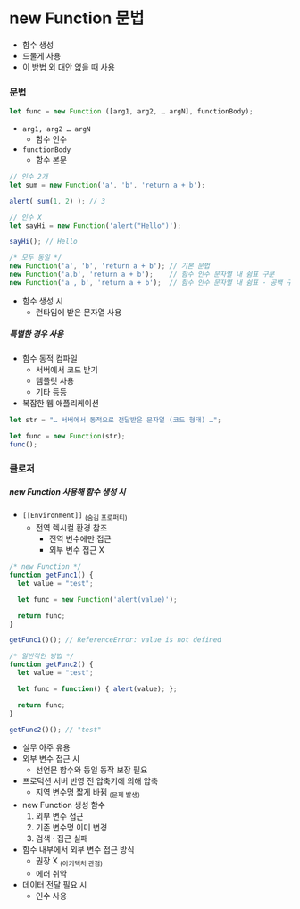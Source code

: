 new Function 문법
=================

- 함수 생성
- 드물게 사용
- 이 방법 외 대안 없을 때 사용

### 문법
```javascript
let func = new Function ([arg1, arg2, … argN], functionBody);
```
- `arg1, arg2 … argN`
  - 함수 인수
- `functionBody`
  - 함수 본문
```javascript
// 인수 2개
let sum = new Function('a', 'b', 'return a + b');

alert( sum(1, 2) ); // 3

// 인수 X
let sayHi = new Function('alert("Hello")');

sayHi(); // Hello

/* 모두 동일 */
new Function('a', 'b', 'return a + b'); // 기본 문법
new Function('a,b', 'return a + b');    // 함수 인수 문자열 내 쉼표 구분
new Function('a , b', 'return a + b');  // 함수 인수 문자열 내 쉼표 · 공백 구분
```
- 함수 생성 시
  - 런타임에 받은 문자열 사용

##### 특별한 경우 사용
- 함수 동적 컴파일
  - 서버에서 코드 받기
  - 템플릿 사용
  - 기타 등등
- 복잡한 웹 애플리케이션
```javascript
let str = "… 서버에서 동적으로 전달받은 문자열 (코드 형태) …";

let func = new Function(str);
func();
```

### 클로저

##### new Function 사용해 함수 생성 시
- `[[Environment]]` <sub>(숨김 프로퍼티)</sub>
  - 전역 렉시컬 환경 참조
    - 전역 변수에만 접근
    - 외부 변수 접근 X
```javascript
/* new Function */
function getFunc1() {
  let value = "test";

  let func = new Function('alert(value)');

  return func;
}

getFunc1()(); // ReferenceError: value is not defined

/* 일반적인 방법 */
function getFunc2() {
  let value = "test";

  let func = function() { alert(value); };

  return func;
}

getFunc2()(); // "test"
```
- 실무 아주 유용
- 외부 변수 접근 시
  - 선언문 함수와 동일 동작 보장 필요
- 프로덕션 서버 반영 전 압축기에 의해 압축
  - 지역 변수명 짧게 바뀜 <sub>(문제 발생)</sub>
- new Function 생성 함수
  1. 외부 변수 접근
  2. 기존 변수명 이미 변경
  3. 검색 · 접근 실패
- 함수 내부에서 외부 변수 접근 방식
  - 권장 X <sub>(아키텍처 관점)</sub>
  - 에러 취약
- 데이터 전달 필요 시
  - 인수 사용
